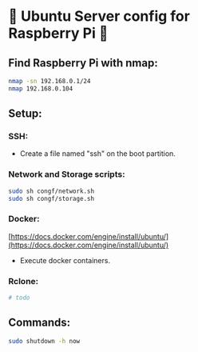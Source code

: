 # 🐧 Ubuntu Server config for Raspberry Pi 🍓

## Find Raspberry Pi with nmap:

```sh
nmap -sn 192.168.0.1/24
nmap 192.168.0.104
```

## Setup:

### SSH:

- Create a file named "ssh" on the boot partition.

### Network and Storage scripts:

```sh
sudo sh congf/network.sh
sudo sh congf/storage.sh
```

### Docker:

[https://docs.docker.com/engine/install/ubuntu/](https://docs.docker.com/engine/install/ubuntu/)

- Execute docker containers.

### Rclone:

```sh
# todo
```

## Commands:

```sh
sudo shutdown -h now
```
